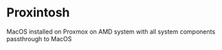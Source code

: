 # Proxintosh
 MacOS installed on Proxmox on AMD system with all system components passthrough to MacOS
